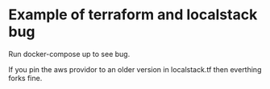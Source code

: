 
# Example of terraform and localstack bug

Run docker-compose up to see bug.

If you pin the aws providor to an older version in localstack.tf then everthing forks fine.

